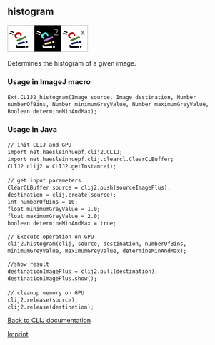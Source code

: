 ## histogram
<img src="images/mini_clij1_logo.png"/><img src="images/mini_clij2_logo.png"/><img src="images/mini_clijx_logo.png"/>

Determines the histogram of a given image.

### Usage in ImageJ macro
```
Ext.CLIJ2_histogram(Image source, Image destination, Number numberOfBins, Number minimumGreyValue, Number maximumGreyValue, Boolean determineMinAndMax);
```


### Usage in Java
```
// init CLIJ and GPU
import net.haesleinhuepf.clij2.CLIJ;
import net.haesleinhuepf.clij.clearcl.ClearCLBuffer;
CLIJ2 clij2 = CLIJ2.getInstance();

// get input parameters
ClearCLBuffer source = clij2.push(sourceImagePlus);
destination = clij.create(source);
int numberOfBins = 10;
float minimumGreyValue = 1.0;
float maximumGreyValue = 2.0;
boolean determineMinAndMax = true;
```

```
// Execute operation on GPU
clij2.histogram(clij, source, destination, numberOfBins, minimumGreyValue, maximumGreyValue, determineMinAndMax);
```

```
//show result
destinationImagePlus = clij2.pull(destination);
destinationImagePlus.show();

// cleanup memory on GPU
clij2.release(source);
clij2.release(destination);
```


[Back to CLIJ documentation](https://clij.github.io/)

[Imprint](https://clij.github.io/imprint)
